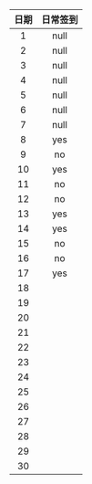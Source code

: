 | 日期 | 日常签到 |
| :--: | :------: |
|  1   |   null   |
|  2   |   null   |
|  3   |   null   |
|  4   |   null   |
|  5   |   null   |
|  6   |   null   |
|  7   |   null   |
|  8   |   yes    |
|  9   |   no     |
|  10  |   yes    |
|  11  |   no     |
|  12  |   no     |
|  13  |   yes    |
|  14  |   yes    |
|  15  |   no     |
|  16  |   no     |
|  17  |   yes    |
|  18  |          |
|  19  |          |
|  20  |          |
|  21  |          |
|  22  |          |
|  23  |          |
|  24  |          |
|  25  |          |
|  26  |          |
|  27  |          |
|  28  |          |
|  29  |          |
|  30  |          |
